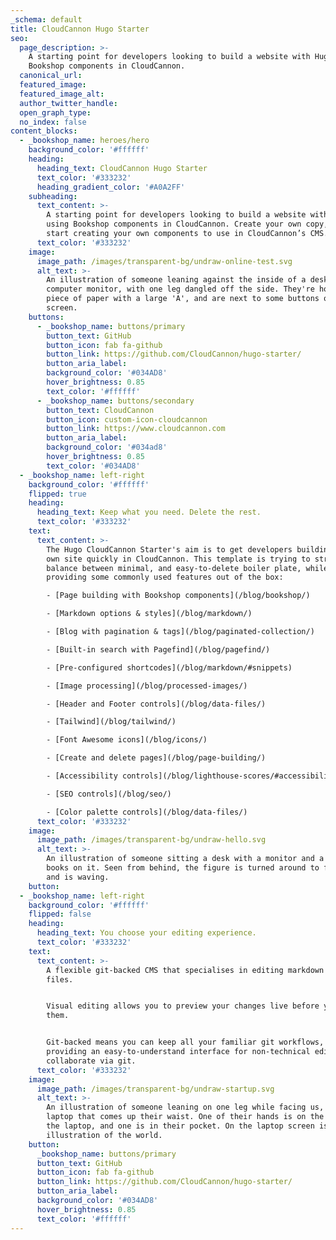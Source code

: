 ```yaml
---
_schema: default
title: CloudCannon Hugo Starter
seo:
  page_description: >-
    A starting point for developers looking to build a website with Hugo, using
    Bookshop components in CloudCannon.
  canonical_url:
  featured_image:
  featured_image_alt:
  author_twitter_handle:
  open_graph_type:
  no_index: false
content_blocks:
  - _bookshop_name: heroes/hero
    background_color: '#ffffff'
    heading:
      heading_text: CloudCannon Hugo Starter
      text_color: '#333232'
      heading_gradient_color: '#A0A2FF'
    subheading:
      text_content: >-
        A starting point for developers looking to build a website with Hugo,
        using Bookshop components in CloudCannon. Create your own copy, and
        start creating your own components to use in CloudCannon’s CMS.
      text_color: '#333232'
    image:
      image_path: /images/transparent-bg/undraw-online-test.svg
      alt_text: >-
        An illustration of someone leaning against the inside of a desktop
        computer monitor, with one leg dangled off the side. They're holding a
        piece of paper with a large 'A', and are next to some buttons on the
        screen.
    buttons:
      - _bookshop_name: buttons/primary
        button_text: GitHub
        button_icon: fab fa-github
        button_link: https://github.com/CloudCannon/hugo-starter/
        button_aria_label:
        background_color: '#034AD8'
        hover_brightness: 0.85
        text_color: '#ffffff'
      - _bookshop_name: buttons/secondary
        button_text: CloudCannon
        button_icon: custom-icon-cloudcannon
        button_link: https://www.cloudcannon.com
        button_aria_label:
        background_color: '#034ad8'
        hover_brightness: 0.85
        text_color: '#034AD8'
  - _bookshop_name: left-right
    background_color: '#ffffff'
    flipped: true
    heading:
      heading_text: Keep what you need. Delete the rest.
      text_color: '#333232'
    text:
      text_content: >-
        The Hugo CloudCannon Starter's aim is to get developers building their
        own site quickly in CloudCannon. This template is trying to strike a
        balance between minimal, and easy-to-delete boiler plate, while
        providing some commonly used features out of the box:

        - [Page building with Bookshop components](/blog/bookshop/)

        - [Markdown options & styles](/blog/markdown/)

        - [Blog with pagination & tags](/blog/paginated-collection/)

        - [Built-in search with Pagefind](/blog/pagefind/)

        - [Pre-configured shortcodes](/blog/markdown/#snippets)

        - [Image processing](/blog/processed-images/)

        - [Header and Footer controls](/blog/data-files/)

        - [Tailwind](/blog/tailwind/)

        - [Font Awesome icons](/blog/icons/)

        - [Create and delete pages](/blog/page-building/)

        - [Accessibility controls](/blog/lighthouse-scores/#accessibility)

        - [SEO controls](/blog/seo/)

        - [Color palette controls](/blog/data-files/)
      text_color: '#333232'
    image:
      image_path: /images/transparent-bg/undraw-hello.svg
      alt_text: >-
        An illustration of someone sitting a desk with a monitor and a pile of
        books on it. Seen from behind, the figure is turned around to face us
        and is waving.
    button:
  - _bookshop_name: left-right
    background_color: '#ffffff'
    flipped: false
    heading:
      heading_text: You choose your editing experience.
      text_color: '#333232'
    text:
      text_content: >-
        A flexible git-backed CMS that specialises in editing markdown and data
        files. 


        Visual editing allows you to preview your changes live before you save
        them. 


        Git-backed means you can keep all your familiar git workflows, while
        providing an easy-to-understand interface for non-technical editors to
        collaborate via git. 
      text_color: '#333232'
    image:
      image_path: /images/transparent-bg/undraw-startup.svg
      alt_text: >-
        An illustration of someone leaning on one leg while facing us, next to a
        laptop that comes up their waist. One of their hands is on the back of
        the laptop, and one is in their pocket. On the laptop screen is an
        illustration of the world.
    button:
      _bookshop_name: buttons/primary
      button_text: GitHub
      button_icon: fab fa-github
      button_link: https://github.com/CloudCannon/hugo-starter/
      button_aria_label:
      background_color: '#034AD8'
      hover_brightness: 0.85
      text_color: '#ffffff'
---
```

